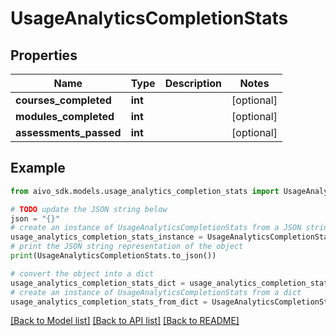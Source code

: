 # UsageAnalyticsCompletionStats


## Properties

Name | Type | Description | Notes
------------ | ------------- | ------------- | -------------
**courses_completed** | **int** |  | [optional] 
**modules_completed** | **int** |  | [optional] 
**assessments_passed** | **int** |  | [optional] 

## Example

```python
from aivo_sdk.models.usage_analytics_completion_stats import UsageAnalyticsCompletionStats

# TODO update the JSON string below
json = "{}"
# create an instance of UsageAnalyticsCompletionStats from a JSON string
usage_analytics_completion_stats_instance = UsageAnalyticsCompletionStats.from_json(json)
# print the JSON string representation of the object
print(UsageAnalyticsCompletionStats.to_json())

# convert the object into a dict
usage_analytics_completion_stats_dict = usage_analytics_completion_stats_instance.to_dict()
# create an instance of UsageAnalyticsCompletionStats from a dict
usage_analytics_completion_stats_from_dict = UsageAnalyticsCompletionStats.from_dict(usage_analytics_completion_stats_dict)
```
[[Back to Model list]](../README.md#documentation-for-models) [[Back to API list]](../README.md#documentation-for-api-endpoints) [[Back to README]](../README.md)


